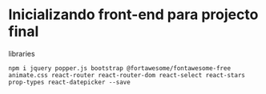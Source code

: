 # Inicializando front-end para projecto final

libraries

```
npm i jquery popper.js bootstrap @fortawesome/fontawesome-free animate.css react-router react-router-dom react-select react-stars prop-types react-datepicker --save
```
